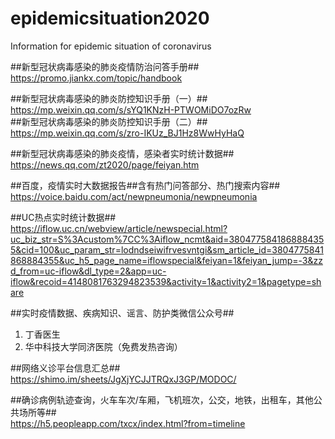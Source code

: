 # epidemicsituation2020  
Information for epidemic situation of coronavirus

##新型冠状病毒感染的肺炎疫情防治问答手册##  
https://promo.jiankx.com/topic/handbook

##新型冠状病毒感染的肺炎防控知识手册（一）##  
https://mp.weixin.qq.com/s/sYQ1KNzH-PTWOMiDO7ozRw  
##新型冠状病毒感染的肺炎防控知识手册（二）##  
https://mp.weixin.qq.com/s/zro-IKUz_BJ1Hz8WwHyHaQ


##新型冠状病毒感染的肺炎疫情，感染者实时统计数据##  
https://news.qq.com/zt2020/page/feiyan.htm

##百度，疫情实时大数据报告##含有热门问答部分、热门搜索内容##  
https://voice.baidu.com/act/newpneumonia/newpneumonia

##UC热点实时统计数据##  
https://iflow.uc.cn/webview/article/newspecial.html?uc_biz_str=S%3Acustom%7CC%3Aiflow_ncmt&aid=3804775841868884355&cid=100&uc_param_str=lodndseiwifrvesvntgi&sm_article_id=3804775841868884355&uc_h5_page_name=iflowspecial&feiyan=1&feiyan_jump=-3&zzd_from=uc-iflow&dl_type=2&app=uc-iflow&recoid=4148081763294823539&activity=1&activity2=1&pagetype=share

##实时疫情数据、疾病知识、谣言、防护类微信公众号##  
1. 丁香医生  
2. 华中科技大学同济医院（免费发热咨询）  

##网络义诊平台信息汇总##   
https://shimo.im/sheets/JgXjYCJJTRQxJ3GP/MODOC/




##确诊病例轨迹查询，火车车次/车厢，飞机班次，公交，地铁，出租车，其他公共场所等##  
https://h5.peopleapp.com/txcx/index.html?from=timeline
